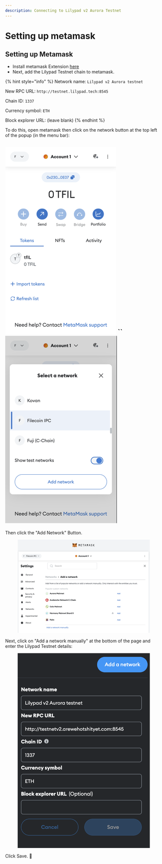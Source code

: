 ```yaml
---
description: Connecting to Lilypad v2 Aurora Testnet
---
```


# Setting up metamask

## Setting up Metamask

* Install metamask Extension [here](https://metamask.io/)
* Next, add the Lilypad Testnet chain to metamask.

{% hint style="info" %}
Network name: `Lilypad v2 Aurora testnet`

New RPC URL: `http://testnet.lilypad.tech:8545`

Chain ID: `1337`

Currency symbol: `ETH`

Block explorer URL: (leave blank)
{% endhint %}

To do this, open metamask then click on the network button at the top left of the popup (in the menu bar):

## ![](<../../../../../.gitbook/assets/image (3) (1) (1) (1) (1) (1).png>) \`\` ![](<../../../../../.gitbook/assets/image (5) (1) (1) (1) (1) (1).png>)

Then click the "Add Network" Button.

<figure><img src="../../../../../.gitbook/assets/image (15) (1) (1) (1).png" alt=""><figcaption></figcaption></figure>

Next, click on "Add a network manually" at the bottom of the page and enter the Lilypad Testnet details:

<figure><img src="../../../../../.gitbook/assets/mm_five.png" alt=""><figcaption></figcaption></figure>

Click Save. :tada:
